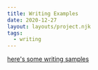 ```yaml
---
title: Writing Examples
date: 2020-12-27
layout: layouts/project.njk
tags:
  - writing
---
```


[here's some writing samples](https://sb-test-text.netlify.app/)
